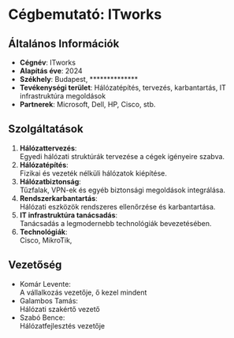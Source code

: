 # Cégbemutató: ITworks
## Általános Információk
 - **Cégnév**: ITworks
 - **Alapítás éve**: 2024
 - **Székhely**: Budapest, **************
 - **Tevékenységi terület**: Hálózatépítés, tervezés, karbantartás, IT infrastruktúra megoldások
 - **Partnerek**: Microsoft, Dell, HP, Cisco, stb.


## Szolgáltatások
1. **Hálózattervezés**: <br>
Egyedi hálózati struktúrák tervezése a cégek igényeire szabva.
2. **Hálózatépítés**: <br>
Fizikai és vezeték nélküli hálózatok kiépítése.
3. **Hálózatbiztonság**: <br>
Tűzfalak, VPN-ek és egyéb biztonsági megoldások integrálása.
4. **Rendszerkarbantartás**: <br>
Hálózati eszközök rendszeres ellenőrzése és karbantartása.
5. **IT infrastruktúra tanácsadás**: <br>
Tanácsadás a legmodernebb technológiák bevezetésében.
6. **Technológiák**: <br>
Cisco, MikroTik, 


## Vezetőség
- Komár Levente: <br>
A vállalkozás vezetője, ő kezel mindent
- Galambos Tamás: <br>
Hálózati szakértő vezető
- Szabó Bence: <br>
Hálózatfejlesztés vezetője
